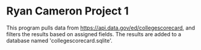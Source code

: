 # Ryan Cameron Project 1
This program pulls data from https://api.data.gov/ed/collegescorecard, and filters the results based on assigned fields.
The results are added to a database named 'collegescorecard.sqlite'.